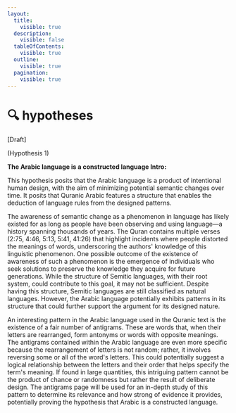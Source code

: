 ```yaml
---
layout:
  title:
    visible: true
  description:
    visible: false
  tableOfContents:
    visible: true
  outline:
    visible: true
  pagination:
    visible: true
---
```


# 🔍 hypotheses

\[Draft]

(Hypothesis 1)

**The Arabic language is a constructed language Intro:**

This hypothesis posits that the Arabic language is a product of intentional human design, with the aim of minimizing potential semantic changes over time. It posits that Quranic Arabic features a structure that enables the deduction of language rules from the designed patterns.

The awareness of semantic change as a phenomenon in language has likely existed for as long as people have been observing and using language—a history spanning thousands of years. The Quran contains multiple verses (2:75, 4:46, 5:13, 5:41, 41:26) that highlight incidents where people distorted the meanings of words, underscoring the authors' knowledge of this linguistic phenomenon. One possible outcome of the existence of awareness of such a phenomenon is the emergence of individuals who seek solutions to preserve the knowledge they acquire for future generations. While the structure of Semitic languages, with their root system, could contribute to this goal, it may not be sufficient. Despite having this structure, Semitic languages are still classified as natural languages. However, the Arabic language potentially exhibits patterns in its structure that could further support the argument for its designed nature.

An interesting pattern in the Arabic language used in the Quranic text is the existence of a fair number of antigrams. These are words that, when their letters are rearranged, form antonyms or words with opposite meanings. The antigrams contained within the Arabic language are even more specific because the rearrangement of letters is not random; rather, it involves reversing some or all of the word's letters. This could potentially suggest a logical relationship between the letters and their order that helps specify the term's meaning. If found in large quantities, this intriguing pattern cannot be the product of chance or randomness but rather the result of deliberate design. The ⁠antigrams page will be used for an in-depth study of this pattern to determine its relevance and how strong of evidence it provides, potentially proving the hypothesis that Arabic is a constructed language.
